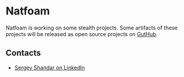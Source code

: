 # Natfoam

Natfoam is working on some stealth projects. Some artifacts of these projects will be released as open source projects on [GutHub](http://github.com/natfoam).

## Contacts

- [Sergey Shandar on LinkedIn](https://www.linkedin.com/in/sergeyshandar/)
